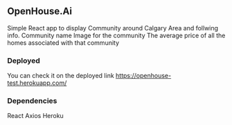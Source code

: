 
## OpenHouse.Ai

Simple React app to display Community around Calgary Area and follwing info.
  Community name 
  Image for the community
  The average price of all the homes associated with that community

### Deployed
  You can check it on the deployed link https://openhouse-test.herokuapp.com/

### Dependencies

  React
  Axios
  Heroku
